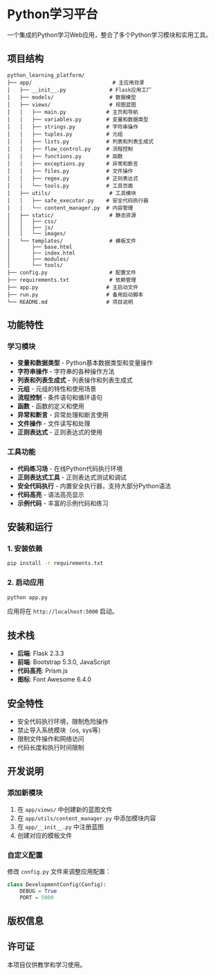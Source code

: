 # Python学习平台

一个集成的Python学习Web应用，整合了多个Python学习模块和实用工具。

## 项目结构

```
python_learning_platform/
├── app/                          # 主应用目录
│   ├── __init__.py              # Flask应用工厂
│   ├── models/                  # 数据模型
│   ├── views/                   # 视图蓝图
│   │   ├── main.py             # 主页和导航
│   │   ├── variables.py        # 变量和数据类型
│   │   ├── strings.py          # 字符串操作
│   │   ├── tuples.py           # 元组
│   │   ├── lists.py            # 列表和列表生成式
│   │   ├── flow_control.py     # 流程控制
│   │   ├── functions.py        # 函数
│   │   ├── exceptions.py       # 异常和断言
│   │   ├── files.py            # 文件操作
│   │   ├── regex.py            # 正则表达式
│   │   └── tools.py            # 工具页面
│   ├── utils/                   # 工具模块
│   │   ├── safe_executor.py    # 安全代码执行器
│   │   └── content_manager.py  # 内容管理
│   ├── static/                  # 静态资源
│   │   ├── css/
│   │   ├── js/
│   │   └── images/
│   └── templates/               # 模板文件
│       ├── base.html
│       ├── index.html
│       ├── modules/
│       └── tools/
├── config.py                    # 配置文件
├── requirements.txt             # 依赖管理
├── app.py                      # 主启动文件
├── run.py                      # 备用启动脚本
└── README.md                   # 项目说明
```

## 功能特性

### 学习模块
- **变量和数据类型** - Python基本数据类型和变量操作
- **字符串操作** - 字符串的各种操作方法
- **列表和列表生成式** - 列表操作和列表生成式
- **元组** - 元组的特性和使用场景
- **流程控制** - 条件语句和循环语句
- **函数** - 函数的定义和使用
- **异常和断言** - 异常处理和断言使用
- **文件操作** - 文件读写和处理
- **正则表达式** - 正则表达式的使用

### 工具功能
- **代码练习场** - 在线Python代码执行环境
- **正则表达式工具** - 正则表达式测试和调试
- **安全代码执行** - 内置安全执行器，支持大部分Python语法
- **代码高亮** - 语法高亮显示
- **示例代码** - 丰富的示例代码和练习

## 安装和运行

### 1. 安装依赖

```bash
pip install -r requirements.txt
```

### 2. 启动应用

```bash
python app.py
```

应用将在 `http://localhost:5000` 启动。

## 技术栈

- **后端**: Flask 2.3.3
- **前端**: Bootstrap 5.3.0, JavaScript
- **代码高亮**: Prism.js
- **图标**: Font Awesome 6.4.0

## 安全特性

- 安全代码执行环境，限制危险操作
- 禁止导入系统模块（os, sys等）
- 限制文件操作和网络访问
- 代码长度和执行时间限制

## 开发说明

### 添加新模块

1. 在 `app/views/` 中创建新的蓝图文件
2. 在 `app/utils/content_manager.py` 中添加模块内容
3. 在 `app/__init__.py` 中注册蓝图
4. 创建对应的模板文件

### 自定义配置

修改 `config.py` 文件来调整应用配置：

```python
class DevelopmentConfig(Config):
    DEBUG = True
    PORT = 5000
```

## 版权信息


## 许可证

本项目仅供教学和学习使用。
